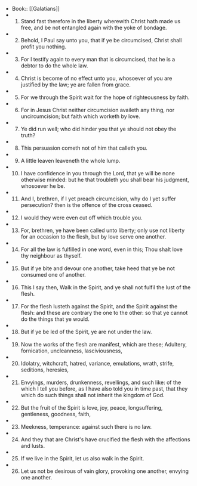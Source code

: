 - Book:: [[Galatians]]
- 1. Stand fast therefore in the liberty wherewith Christ hath made us free, and be not entangled again with the yoke of bondage.
- 2. Behold, I Paul say unto you, that if ye be circumcised, Christ shall profit you nothing.
- 3. For I testify again to every man that is circumcised, that he is a debtor to do the whole law.
- 4. Christ is become of no effect unto you, whosoever of you are justified by the law; ye are fallen from grace.
- 5. For we through the Spirit wait for the hope of righteousness by faith.
- 6. For in Jesus Christ neither circumcision availeth any thing, nor uncircumcision; but faith which worketh by love.
- 7. Ye did run well; who did hinder you that ye should not obey the truth?
- 8. This persuasion cometh not of him that calleth you.
- 9. A little leaven leaveneth the whole lump.
- 10. I have confidence in you through the Lord, that ye will be none otherwise minded: but he that troubleth you shall bear his judgment, whosoever he be.
- 11. And I, brethren, if I yet preach circumcision, why do I yet suffer persecution? then is the offence of the cross ceased.
- 12. I would they were even cut off which trouble you.
- 13. For, brethren, ye have been called unto liberty; only use not liberty for an occasion to the flesh, but by love serve one another.
- 14. For all the law is fulfilled in one word, even in this; Thou shalt love thy neighbour as thyself.
- 15. But if ye bite and devour one another, take heed that ye be not consumed one of another.
- 16. This I say then, Walk in the Spirit, and ye shall not fulfil the lust of the flesh.
- 17. For the flesh lusteth against the Spirit, and the Spirit against the flesh: and these are contrary the one to the other: so that ye cannot do the things that ye would.
- 18. But if ye be led of the Spirit, ye are not under the law.
- 19. Now the works of the flesh are manifest, which are these; Adultery, fornication, uncleanness, lasciviousness,
- 20. Idolatry, witchcraft, hatred, variance, emulations, wrath, strife, seditions, heresies,
- 21. Envyings, murders, drunkenness, revellings, and such like: of the which I tell you before, as I have also told you in time past, that they which do such things shall not inherit the kingdom of God.
- 22. But the fruit of the Spirit is love, joy, peace, longsuffering, gentleness, goodness, faith,
- 23. Meekness, temperance: against such there is no law.
- 24. And they that are Christ's have crucified the flesh with the affections and lusts.
- 25. If we live in the Spirit, let us also walk in the Spirit.
- 26. Let us not be desirous of vain glory, provoking one another, envying one another.
